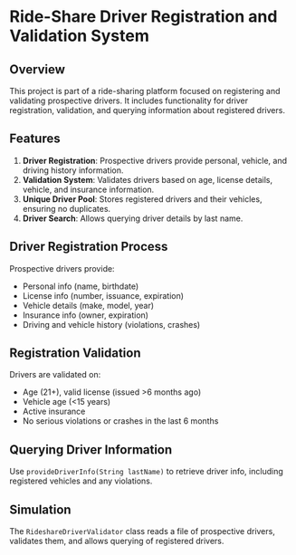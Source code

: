 # Ride-Share Driver Registration and Validation System

## Overview

This project is part of a ride-sharing platform focused on registering and validating prospective drivers. It includes functionality for driver registration, validation, and querying information about registered drivers.

## Features

1. **Driver Registration**: Prospective drivers provide personal, vehicle, and driving history information.
2. **Validation System**: Validates drivers based on age, license details, vehicle, and insurance information.
3. **Unique Driver Pool**: Stores registered drivers and their vehicles, ensuring no duplicates.
4. **Driver Search**: Allows querying driver details by last name.

## Driver Registration Process

Prospective drivers provide:
- Personal info (name, birthdate)
- License info (number, issuance, expiration)
- Vehicle details (make, model, year)
- Insurance info (owner, expiration)
- Driving and vehicle history (violations, crashes)

## Registration Validation

Drivers are validated on:
- Age (21+), valid license (issued >6 months ago)
- Vehicle age (<15 years)
- Active insurance
- No serious violations or crashes in the last 6 months

## Querying Driver Information

Use `provideDriverInfo(String lastName)` to retrieve driver info, including registered vehicles and any violations.

## Simulation

The `RideshareDriverValidator` class reads a file of prospective drivers, validates them, and allows querying of registered drivers.
